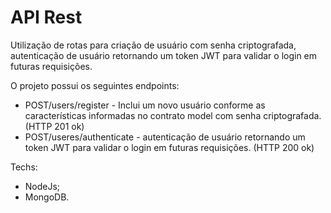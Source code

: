 # API Rest

Utilização de rotas para criação de usuário com senha criptografada, autenticação de usuário retornando um token JWT para validar o login em futuras requisições.

O projeto possui os seguintes endpoints:
* POST/users/register - Inclui um novo usuário conforme as características informadas no contrato model com senha criptografada. (HTTP 201 ok)
* POST/useres/authenticate - autenticação de usuário retornando um token JWT para validar o login em futuras requisições. (HTTP 200 ok)

Techs:
- NodeJs;
- MongoDB.


